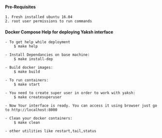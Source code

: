 #### Pre-Requisites
	1. Fresh installed ubuntu 16.04
	2. root user permissions to run commands

#### Docker Compose Help for deploying Yaksh interface

	- To get help while deployment
		$ make help

	- Install Dependancies on base machine:
		$ make install-dep

	- Build docker images:
		$ make build

	- To run containers:
		$ make start

	- You need to create super user in order to work with yaksh:
		$ make createsuperuser

	- Now Your interface is ready. You can access it using browser just go to http://localhost:8000

	- Clean your docker containers:
		$ make clean

	- other utilities like restart,tail,status
